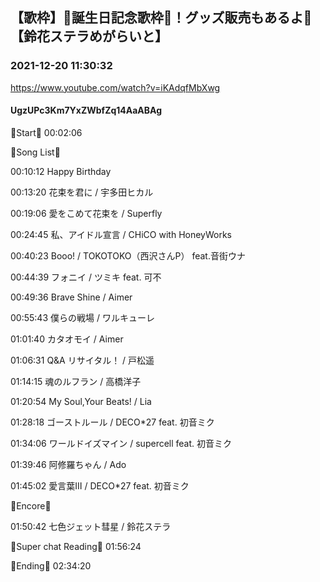 ## 【歌枠】🎁誕生日記念歌枠🎉！グッズ販売もあるよ🔔【鈴花ステラめがらいと】
### 2021-12-20 11:30:32
https://www.youtube.com/watch?v=iKAdqfMbXwg
#### UgzUPc3Km7YxZWbfZq14AaABAg
🔔Start🔔 00:02:06



🔔Song List🔔

00:10:12 Happy Birthday

00:13:20 花束を君に / 宇多田ヒカル

00:19:06 愛をこめて花束を / Superfly

00:24:45 私、アイドル宣言 / CHiCO with HoneyWorks

00:40:23 Booo! / TOKOTOKO（西沢さんP） feat.音街ウナ

00:44:39 フォニイ / ツミキ feat. 可不

00:49:36 Brave Shine / Aimer

00:55:43 僕らの戦場 / ワルキューレ

01:01:40 カタオモイ / Aimer

01:06:31 Q&A リサイタル！ / 戸松遥

01:14:15 魂のルフラン / 高橋洋子

01:20:54 My Soul,Your Beats! / Lia

01:28:18 ゴーストルール / DECO*27 feat. 初音ミク

01:34:06 ワールドイズマイン / supercell feat. 初音ミク

01:39:46 阿修羅ちゃん / Ado

01:45:02 愛言葉Ⅲ / DECO*27 feat. 初音ミク



🔔Encore🔔

01:50:42 七色ジェット彗星 / 鈴花ステラ



🔔Super chat Reading🔔 01:56:24 



🔔Ending🔔 02:34:20

